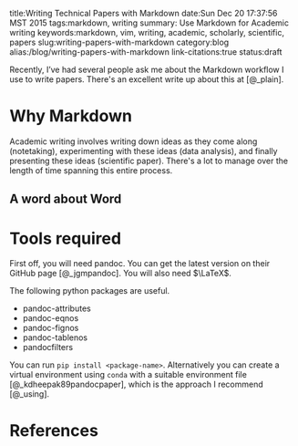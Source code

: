 title:Writing Technical Papers with Markdown
date:Sun Dec 20 17:37:56 MST 2015
tags:markdown, writing
summary: Use Markdown for Academic writing
keywords:markdown, vim, writing, academic, scholarly, scientific, papers
slug:writing-papers-with-markdown
category:blog 
alias:/blog/writing-papers-with-markdown
link-citations:true
status:draft

Recently, I’ve had several people ask me about the Markdown workflow I use to write papers. 
There's an excellent write up about this at [@_plain].

# Why Markdown

Academic writing involves writing down ideas as they come along (notetaking), experimenting with these ideas (data analysis), and finally presenting these ideas (scientific paper).
There's a lot to manage over the length of time spanning this entire process.

## A word about Word 



# Tools required

First off, you will need pandoc. You can get the latest version on their GitHub page [@_jgmpandoc].
You will also need $\LaTeX$.

The following python packages are useful.

- pandoc-attributes
- pandoc-eqnos
- pandoc-fignos
- pandoc-tablenos
- pandocfilters

You can run `pip install <package-name>`. 
Alternatively you can create a virtual environment using `conda` with a suitable environment file [@_kdheepak89pandocpaper], which is the approach I recommend [@_using].

# References
